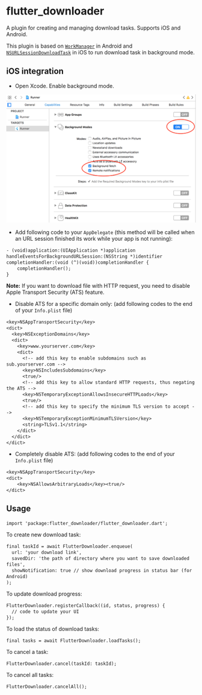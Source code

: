 # flutter_downloader

A plugin for creating and managing download tasks. Supports iOS and Android. 

This plugin is based on [`WorkManager`][1] in Android and [`NSURLSessionDownloadTask`][2] in iOS to run download task in background mode.


## iOS integration

* Open Xcode. Enable background mode.

<img width="512" src="./screenshot/enable_background_mode.png?raw=true"/>

* Add following code to your `AppDelegate` (this method will be called when an URL session finished its work while your app is not running):

````
- (void)application:(UIApplication *)application handleEventsForBackgroundURLSession:(NSString *)identifier completionHandler:(void (^)(void))completionHandler {
    completionHandler();
}
````

**Note:** If you want to download file with HTTP request, you need to disable Apple Transport Security (ATS) feature.
* Disable ATS for a specific domain only: (add following codes to the end of your `Info.plist` file)
````
<key>NSAppTransportSecurity</key>
<dict>
  <key>NSExceptionDomains</key>
  <dict>
    <key>www.yourserver.com</key>
    <dict>
      <!-- add this key to enable subdomains such as sub.yourserver.com -->
      <key>NSIncludesSubdomains</key>
      <true/>
      <!-- add this key to allow standard HTTP requests, thus negating the ATS -->
      <key>NSTemporaryExceptionAllowsInsecureHTTPLoads</key>
      <true/>
      <!-- add this key to specify the minimum TLS version to accept -->
      <key>NSTemporaryExceptionMinimumTLSVersion</key>
      <string>TLSv1.1</string>
    </dict>
  </dict>
</dict>
```` 

* Completely disable ATS: (add following codes to the end of your `Info.plist` file)

````
<key>NSAppTransportSecurity</key>  
<dict>  
    <key>NSAllowsArbitraryLoads</key><true/>  
</dict>
````

## Usage

````
import 'package:flutter_downloader/flutter_downloader.dart';
````

To create new download task:

````
final taskId = await FlutterDownloader.enqueue(
  url: 'your download link', 
  savedDir: 'the path of directory where you want to save downloaded files', 
  showNotification: true // show download progress in status bar (for Android)
);
````

To update download progress:

````
FlutterDownloader.registerCallback((id, status, progress) {
  // code to update your UI
});
````

To load the status of download tasks:

````
final tasks = await FlutterDownloader.loadTasks();
````

To cancel a task:

````
FlutterDownloader.cancel(taskId: taskId);
````

To cancel all tasks:

````
FlutterDownloader.cancelAll();
````


[1]: https://developer.android.com/topic/libraries/architecture/workmanager
[2]: https://developer.apple.com/documentation/foundation/nsurlsessiondownloadtask?language=objc